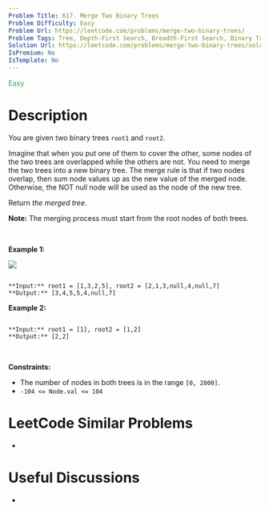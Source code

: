 ```yaml
---
Problem Title: 617. Merge Two Binary Trees
Problem Difficulty: Easy
Problem Url: https://leetcode.com/problems/merge-two-binary-trees/
Problem Tags: Tree, Depth-First Search, Breadth-First Search, Binary Tree
Solution Url: https://leetcode.com/problems/merge-two-binary-trees/solution/
IsPremium: No
IsTemplate: No
---
```


<span style="color: rgb(67, 160, 71);">Easy</span>

# Description

You are given two binary trees `root1` and `root2`.


Imagine that when you put one of them to cover the other, some nodes of the two trees are overlapped while the others are not. You need to merge the two trees into a new binary tree. The merge rule is that if two nodes overlap, then sum node values up as the new value of the merged node. Otherwise, the NOT null node will be used as the node of the new tree.


Return *the merged tree*.


**Note:** The merging process must start from the root nodes of both trees.


 


**Example 1:**


![](https://assets.leetcode.com/uploads/2021/02/05/merge.jpg)

```

**Input:** root1 = [1,3,2,5], root2 = [2,1,3,null,4,null,7]
**Output:** [3,4,5,5,4,null,7]

```

**Example 2:**



```

**Input:** root1 = [1], root2 = [1,2]
**Output:** [2,2]

```

 


**Constraints:**


* The number of nodes in both trees is in the range `[0, 2000]`.
* `-104 <= Node.val <= 104`




# LeetCode Similar Problems

- []()

# Useful Discussions

- []()
